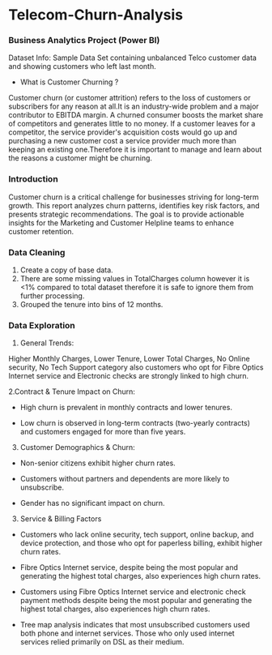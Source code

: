 # Telecom-Churn-Analysis
### Business Analytics Project (Power BI)
Dataset Info: Sample Data Set containing unbalanced Telco customer data and showing customers who left last month.

- What is Customer Churning ?

Customer churn (or customer attrition) refers to the loss of customers or subscribers for any reason at all.It is an industry-wide problem and a major contributor to EBITDA margin. 
A churned consumer boosts the market share of competitors and generates little to no money. If a customer leaves for a competitor, the service provider's acquisition costs would go up and purchasing a new customer cost a service provider much more than keeping an existing one.Therefore it is important to manage and learn about the reasons a customer might be churning.
### Introduction

Customer churn is a critical challenge for businesses striving for long-term growth. This report analyzes churn patterns, identifies key risk factors, and presents strategic recommendations. The goal is to provide actionable insights for the Marketing and Customer Helpline teams to enhance customer retention.

### Data Cleaning
1. Create a copy of base data.
2. There are some missing values in TotalCharges column however it is <1% compared to total dataset therefore it is safe to ignore them from further processing.
3. Grouped the tenure into bins of 12 months.

### Data Exploration

1. General Trends:

Higher Monthly Charges, Lower Tenure, Lower Total Charges,  No Online security, No Tech Support category also customers who opt for  Fibre Optics Internet service and Electronic checks are strongly linked to high churn.

2.Contract & Tenure Impact on Churn:

- High churn is prevalent in monthly contracts and lower tenures.

- Low churn is observed in long-term contracts (two-yearly contracts)  and customers engaged for more than five years.

3. Customer Demographics & Churn:

- Non-senior citizens exhibit higher churn rates.

- Customers without partners and dependents are more likely to unsubscribe.

- Gender has no significant impact on churn.

3. Service & Billing Factors

- Customers who lack online security, tech support, online backup, and device protection, and those who opt for paperless billing, exhibit higher churn rates.

- Fibre Optics Internet service, despite being the most popular and generating the highest total charges, also experiences high churn rates.

- Customers using Fibre Optics Internet service and electronic check payment methods despite being the most popular and generating the highest total charges, also experiences high churn rates.


- Tree map analysis indicates that most unsubscribed customers used both phone and internet services. Those who only used internet services relied primarily on DSL as their medium.
